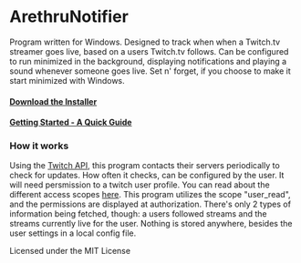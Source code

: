 # ArethruNotifier

Program written for Windows. Designed to track when when a Twitch.tv streamer goes live, based on a users Twitch.tv follows.
Can be configured to run minimized in the background, displaying notifications and playing a sound whenever someone goes live.
Set n' forget, if you choose to make it start minimized with Windows.

#### [Download the Installer][Releases]

#### [Getting Started - A Quick Guide][Howto]


### How it works

Using the [Twitch API][API], this program contacts their servers periodically to check for updates. How often it checks, 
can be configured by the user.
It will need persmission to a twitch user profile. You can read about the different access scopes [here][scopes]. This program utilizes
the scope "user_read", and the permissions are displayed at authorization. There's only 2 types of information being fetched, though: 
a users followed streams and the streams currently live for the user. 
Nothing is stored anywhere, besides the user settings in a local config file.

Licensed under the MIT License

[Releases]: <https://github.com/MartinHartmannJensen/TwitchNotifier/releases>
[Howto]: <https://github.com/MartinHartmannJensen/TwitchNotifier/wiki#getting-started---a-quick-guide>
[scopes]: <https://github.com/justintv/Twitch-API/blob/master/authentication.md#scopes>
[API]: <https://github.com/justintv/Twitch-API>
